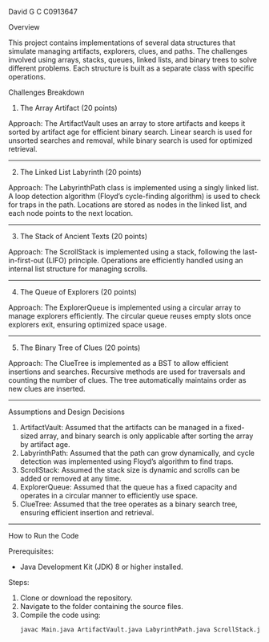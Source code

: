David G C
C0913647

Overview

This project contains implementations of several data structures that simulate managing artifacts, explorers, clues, and paths. The challenges involved using arrays, stacks, queues, linked lists, and binary trees to solve different problems. Each structure is built as a separate class with specific operations.

Challenges Breakdown

1. The Array Artifact (20 points)


Approach:
The ArtifactVault uses an array to store artifacts and keeps it sorted by artifact age for efficient binary search. Linear search is used for unsorted searches and removal, while binary search is used for optimized retrieval. 

---

2. The Linked List Labyrinth (20 points)


Approach:
The LabyrinthPath class is implemented using a singly linked list. A loop detection algorithm (Floyd’s cycle-finding algorithm) is used to check for traps in the path. Locations are stored as nodes in the linked list, and each node points to the next location.

---

3. The Stack of Ancient Texts (20 points)

Approach:
The ScrollStack is implemented using a stack, following the last-in-first-out (LIFO) principle. Operations are efficiently handled using an internal list structure for managing scrolls.

---

4. The Queue of Explorers (20 points)

Approach:
The ExplorerQueue is implemented using a circular array to manage explorers efficiently. The circular queue reuses empty slots once explorers exit, ensuring optimized space usage.

---

5. The Binary Tree of Clues (20 points)

Approach:
The ClueTree is implemented as a BST to allow efficient insertions and searches. Recursive methods are used for traversals and counting the number of clues. The tree automatically maintains order as new clues are inserted.

---

Assumptions and Design Decisions
1) ArtifactVault: Assumed that the artifacts can be managed in a fixed-sized array, and binary search is only applicable after sorting the array by artifact age.
2) LabyrinthPath: Assumed that the path can grow dynamically, and cycle detection was implemented using Floyd’s algorithm to find traps.
3) ScrollStack: Assumed the stack size is dynamic and scrolls can be added or removed at any time.
4) ExplorerQueue: Assumed that the queue has a fixed capacity and operates in a circular manner to efficiently use space.
5) ClueTree: Assumed that the tree operates as a binary search tree, ensuring efficient insertion and retrieval.

---

How to Run the Code

Prerequisites:
- Java Development Kit (JDK) 8 or higher installed.

 Steps:
1. Clone or download the repository.
2. Navigate to the folder containing the source files.
3. Compile the code using:
   ```bash
   javac Main.java ArtifactVault.java LabyrinthPath.java ScrollStack.java ExplorerQueue.java ClueTree.java
